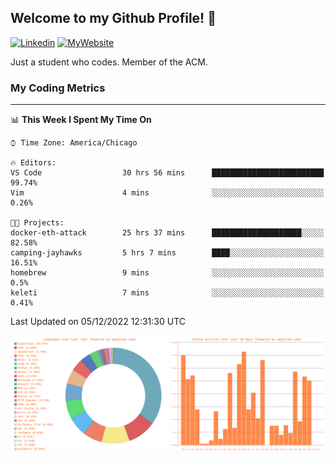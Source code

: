 ## Welcome to my Github Profile! 👋

[![Linkedin](https://img.shields.io/badge/LinkedIn-0077B5?style=for-the-badge&logo=linkedin&logoColor=white)](https://www.linkedin.com/in/mkeleti)   [![MyWebsite](https://img.shields.io/badge/website-000000?style=for-the-badge&logo=About.me&logoColor=white)](https://mkeleti.com)

Just a student who codes. Member of the ACM.

### My Coding Metrics

---

<!--START_SECTION:waka-->
📊 **This Week I Spent My Time On** 

```text
⌚︎ Time Zone: America/Chicago

🔥 Editors: 
VS Code                  30 hrs 56 mins      █████████████████████████   99.74% 
Vim                      4 mins              ░░░░░░░░░░░░░░░░░░░░░░░░░   0.26%

🐱‍💻 Projects: 
docker-eth-attack        25 hrs 37 mins      ████████████████████░░░░░   82.58% 
camping-jayhawks         5 hrs 7 mins        ████░░░░░░░░░░░░░░░░░░░░░   16.51% 
homebrew                 9 mins              ░░░░░░░░░░░░░░░░░░░░░░░░░   0.5% 
keleti                   7 mins              ░░░░░░░░░░░░░░░░░░░░░░░░░   0.41%

```


 Last Updated on 05/12/2022 12:31:30 UTC
<!--END_SECTION:waka-->

<p align="center" >
<img width="49%" alt="My most used Languages" src="assets/waka-langs.svg"/>
<img width="49%" alt="My activity over last month" src="assets/waka-activs.svg"/>
</p>